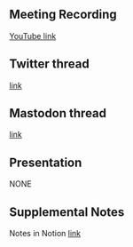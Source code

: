 ## Meeting Recording

[YouTube link](https://youtu.be/3Wea7Tflidc)

## Twitter thread

[link](https://twitter.com/Orthogonal_Lab/status/1662547929335316482)

## Mastodon thread

[link](https://neuromatch.social/@OREL/110442401287793120)

## Presentation

NONE   

## Supplemental Notes

Notes in Notion [link](https://www.notion.so/jopro-org/SMN-2023-22-b96c86ed0b764c3c9361718cac83e9bf)

